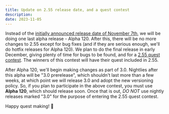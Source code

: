 ```yaml
---
title: Update on 2.55 release date, and a quest contest
description: 
date: 2023-11-05
---
```


Instead of the [initially announced release date of November 7th](https://zquestclassic.com/news/2023-10-20-announcing-2.55-final/), we will be doing one last alpha release - Alpha 120. After this, there will be no more changes to 2.55 except for bug fixes (and if they are serious enough, we'll do hotfix releases for Alpha 120). We plan to do the final release in early December, giving plenty of time for bugs to be found, and for a [2.55 quest contest](https://www.purezc.net/forums/index.php?showtopic=78504). The winners of this contest will have their quest included in 2.55.

After Alpha 120, we'll begin making changes as part of 3.0. Nightlies after this alpha will be "3.0 prerelease", which shouldn't last more than a few weeks, at which point we will release 3.0 and adopt the new versioning policy. So, if you plan to participate in the above contest, you must use **Alpha 120**, which should release soon. Once that is out, _DO NOT_ use nightly releases marked "3.0" for the purpose of entering the 2.55 quest contest.

Happy quest making! 🎉

